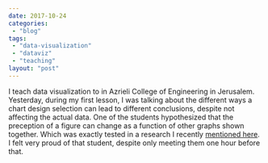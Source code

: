 ```yaml
---
date: 2017-10-24
categories: 
 - "blog"
tags: 
 - "data-visualization"
 - "dataviz"
 - "teaching"
layout: "post"
---
```


I teach data visualization to in Azrieli College of Engineering in Jerusalem. Yesterday, during my first lesson, I was talking about the different ways a chart design selection can lead to different conclusions, despite not affecting the actual data. One of the students hypothesized that the preception of a figure can change as a function of other graphs shown together. Which was exactly tested in a research I recently [mentioned here](http://gorelik.net/2017/10/17/can-the-order-in-which-graphs-are-shown-change-peoples-conclusions/). I felt very proud of that student, despite only meeting them one hour before that.

